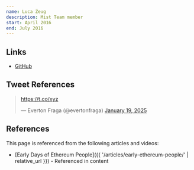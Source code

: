 ```yaml
---
name: Luca Zeug
description: Mist Team member
start: April 2016
end: July 2016
---
```


## Links
- [GitHub](https://github.com/luclu)

## Tweet References

<blockquote class="twitter-tweet"><p lang="en" dir="ltr"><a href="https://t.co/xyz">https://t.co/xyz</a></p>&mdash; Everton Fraga (@evertonfraga) <a href="https://twitter.com/evertonfraga/status/1958922326923518328">January 19, 2025</a></blockquote>
<script async src="https://platform.twitter.com/widgets.js" charset="utf-8"></script>

## References

This page is referenced from the following articles and videos:

- [Early Days of Ethereum People]({{ '/articles/early-ethereum-people/' | relative_url }}) - Referenced in content